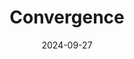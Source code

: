 ---  
layout: startup_page  
title: "Convergence"  
id: "convergence.ai"  
permalink: "/convergenceconvergence.ai09272024/"  
website: "https://convergence.ai/"  
funding_round: "Pre-Seed"  
funding_amount: "$12M"  
investors: "Balderton Capital, Salesforce Ventures, Shopify Ventures"  
about: "Convergence is building Proxy, a personalized AI agent that learns tasks and workflows, freeing users from administrative burdens and repetitive tasks. Proxy can be tailored to both professional and consumer use, offering support for various tasks from scheduling to ordering groceries. Its unique value proposition lies in its ability to learn and acquire skills across a range of domains, using a novel class of large meta-learning models."  
markets: "AI, Personal AI"  
hq: "London, England, United Kingdom"  
founded_year: "2022"  
linkedin: "https://uk.linkedin.com/company/convergencelabs"  
twitter: "https://twitter.com/convergencerfq"  
instagram: ""  
facebook: ""  
crunchbase: "https://www.crunchbase.com/organization/convergence-labs"  
pitchbook: "https://pitchbook.com/profiles/company/512817-94"  

date_display: "27-Sep-2024"  
date: "2024-09-27"

# SEO Optimization  
meta_title: "Convergence - Pre-Seed Funding ($12M)"  
meta_description: "Convergence, Convergence is building Proxy, a personalized AI agent that learns tasks and workflows, freeing users from administrative burdens and repetitive tasks..."  
meta_keywords: "Convergence, AI, Personal AI, Pre-Seed funding"  
canonical_url: "https://startup.projectstartups.com/convergenceconvergence.ai09272024/"  
---
